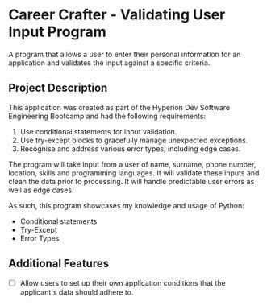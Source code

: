 # Career Crafter - Validating User Input Program
A program that allows a user to enter their personal information for an application and validates the input against a specific criteria.

## Project Description
This application was created as part of the Hyperion Dev Software Engineering Bootcamp and had the following requirements:
1. Use conditional statements for input validation.
2. Use try-except blocks to gracefully manage unexpected exceptions.
3. Recognise and address various error types, including edge cases.

The program will take input from a user of name, surname, phone number, location, skills and programming languages. It will validate these inputs and clean the data prior to processing. It will handle predictable user errors as well as edge cases. 

As such, this program showcases my knowledge and usage of Python:
- Conditional statements
- Try-Except
- Error Types


## Additional Features
- [ ] Allow users to set up their own application conditions that the applicant's data should adhere to.
